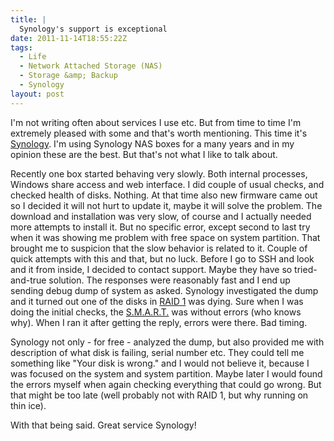 ```yaml
---
title: |
  Synology's support is exceptional
date: 2011-11-14T18:55:22Z
tags:
  - Life
  - Network Attached Storage (NAS)
  - Storage &amp; Backup
  - Synology
layout: post
---
```

I'm not writing often about services I use etc. But from time to time I'm extremely pleased with some and that's worth mentioning. This time it's [Synology][1]. I'm using Synology NAS boxes for a many years and in my opinion these are the best. But that's not what I like to talk about.

Recently one box started behaving very slowly. Both internal processes, Windows share access and web interface. I did couple of usual checks, and checked health of disks. Nothing. At that time also new firmware came out so I decided it will not hurt to update it, maybe it will solve the problem. The download and installation was very slow, of course and I actually needed more attempts to install it. But no specific error, except second to last try when it was showing me problem with free space on system partition. That brought me to suspicion that the slow behavior is related to it. Couple of quick attempts with this and that, but no luck. Before I go to SSH and look and it from inside, I decided to contact support. Maybe they have so tried-and-true solution. The responses were reasonably fast and I end up sending debug dump of system as asked. Synology investigated the dump and it turned out one of the disks in [RAID 1][2] was dying. Sure when I was doing the initial checks, the [S.M.A.R.T.][3] was without errors (who knows why). When I ran it after getting the reply, errors were there. Bad timing.

Synology not only - for free - analyzed the dump, but also provided me with description of what disk is failing, serial number etc. They could tell me something like "Your disk is wrong." and I would not believe it, because I was focused on the system and system partition. Maybe later I would found the errors myself when again checking everything that could go wrong. But that might be too late (well probably not with RAID 1, but why running on thin ice).

With that being said. Great service Synology!

[1]: http://www.synology.com
[2]: http://en.wikipedia.org/wiki/Standard_RAID_levels#RAID_1
[3]: http://en.wikipedia.org/wiki/S.M.A.R.T.